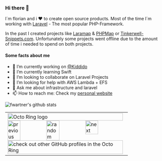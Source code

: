### Hi there 👋

I´m florian and i :heart: to create open source products.
Most of the time I´m working with [Laravel](https://laravel.com) - The most popular PHP-Framework.

In the past I created projects like [Laramap](https://github.com/laramap) & [PHPMap](https://github.com/PHPMap) or [Tinkerwell-Snippets.com](https://tinkerwell-snippets.com).
Unfortunately some projects went offline due to the amount of time i needed to spend on both projects.

#### Some facts about me
- 🔭 I’m currently working on [@Kiddido](https://github.com/Kiddido)
- 🌱 I’m currently learning Swift
- 👯 I’m looking to collaborate on Laravel Projects
- 🤔 I’m looking for help with AWS Lambda + EFS
- 💬 Ask me about infrastructure and laravel
- 📫 How to reach me: Check my [personal website](https://wartner.io)

![fwartner's github stats](https://github-readme-stats.vercel.app/api?username=fwartner&show_icons=true)


<table><tbody><tr><td><a href="https://octo-ring.com/"><img src="https://octo-ring.com/static/img/widget/top.png" width="99%" alt="Octo Ring logo" align="top"></a><br><a href="https://octo-ring.com/p/fwartner/prev"><img src="https://octo-ring.com/static/img/widget/prev.png" width="33%" alt="previous" align="top" title="previous profile"></a><a href="https://octo-ring.com/p/fwartner/random"><img src="https://octo-ring.com/static/img/widget/random.png" width="33%" alt="random" align="top" title="random profile"></a><a href="https://octo-ring.com/p/fwartner/next"><img src="https://octo-ring.com/static/img/widget/next.png" width="33%" alt="next" align="top" title="next profile"></a><br><a href="https://octo-ring.com/"><img src="https://octo-ring.com/static/img/widget/bottom.png" width="99%" alt="check out other GitHub profiles in the Octo Ring" align="top"></a></td></tr></tbody></table>

